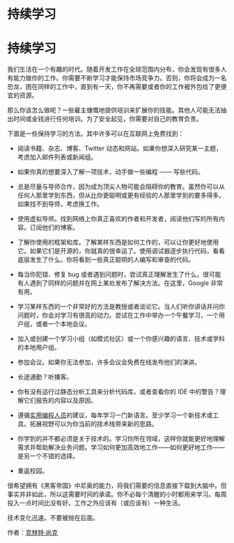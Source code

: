 # 持续学习

# 持续学习

我们生活在一个有趣的时代。随着开发工作在全球范围内分布，你会发现有很多人有能力做你的工作。你需要不断学习才能保持市场竞争力。否则，你将会成为一名恐龙，困在同样的工作中，直到有一天，你不再需要或者你的工作被外包给了更便宜的资源。

那么你该怎么做呢？一些雇主慷慨地提供培训来扩展你的技能。其他人可能无法抽出时间或金钱进行任何培训。为了安全起见，你需要对自己的教育负责。

下面是一些保持学习的方法。其中许多可以在互联网上免费找到：

+   阅读书籍、杂志、博客、Twitter 动态和网站。如果你想深入研究某一主题，考虑加入邮件列表或新闻组。

+   如果你真的想要深入了解一项技术，动手做一些编程 —— 写些代码。

+   总是尽量与导师合作，因为成为顶尖人物可能会阻碍你的教育。虽然你可以从任何人那里学到东西，但从比你更聪明或更有经验的人那里学到的要多得多。如果找不到导师，考虑换工作。

+   使用虚拟导师。找到网络上你真正喜欢的作者和开发者，阅读他们写的所有内容。订阅他们的博客。

+   了解你使用的框架和库。了解某样东西是如何工作的，可以让你更好地使用它。如果它们是开源的，你就真的很幸运了。使用调试器逐步执行代码，看看底层发生了什么。你将看到一些真正聪明的人编写和审查的代码。

+   每当你犯错、修复 bug 或者遇到问题时，尝试真正理解发生了什么。很可能有人遇到了同样的问题并在网上某处发布了解决方法。在这里，Google 非常有用。

+   学习某样东西的一个非常好的方法是教授或者谈论它。当人们听你讲话并问你问题时，你会对学习有很高的动力。尝试在工作中举办一个午餐学习，一个用户组，或者一个本地会议。

+   加入或创建一个学习小组（如模式社区）或一个你感兴趣的语言、技术或学科的本地用户组。

+   参加会议。如果你无法参加，许多会议会免费在线发布他们的演讲。

+   长途通勤？听播客。

+   你有没有运行过静态分析工具来分析代码库，或者查看你的 IDE 中的警告？理解它们报告的内容以及原因。

+   遵循[实用编程人员](http://www.pragprog.com/titles/tpp/the-pragmatic-programmer)的建议，每年学习一门新语言。至少学习一个新技术或工具。拓展视野可以为你当前的技术栈带来新的思路。

+   你学到的并不都必须是关于技术的。学习你所在领域，这样你就能更好地理解需求并帮助解决业务问题。学习如何更加高效地工作——如何更好地工作——是另一个不错的选择。

+   重返校园。

很希望拥有《黑客帝国》中尼奥的能力，将我们需要的信息直接下载到大脑中。但事实并非如此，所以这需要时间的承诺。你不必每个清醒的小时都用来学习。每周投入一点时间比没有好。工作之外应该有（或应该有）一种生活。

技术变化迅速。不要被抛在后面。

作者：[克林特·尚克](http://programmer.97things.oreilly.com/wiki/index.php/Clint_Shank)

